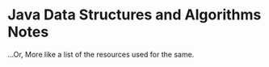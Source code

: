 # Java Data Structures and Algorithms Notes
...Or, More like a list of the resources used for the same. 
